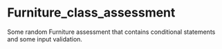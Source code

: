 # Furniture_class_assessment
Some random Furniture assessment that contains conditional statements and some input validation.
